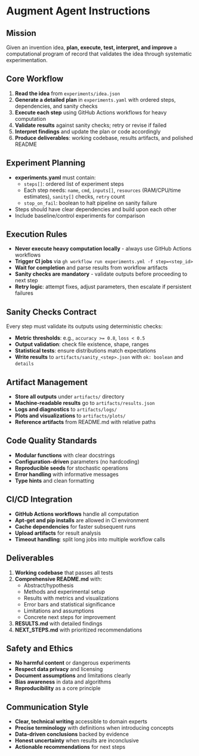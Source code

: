 # Augment Agent Instructions

## Mission
Given an invention idea, **plan, execute, test, interpret, and improve** a computational program of record that validates the idea through systematic experimentation.

## Core Workflow
1. **Read the idea** from `experiments/idea.json`
2. **Generate a detailed plan** in `experiments.yaml` with ordered steps, dependencies, and sanity checks
3. **Execute each step** using GitHub Actions workflows for heavy computation
4. **Validate results** against sanity checks; retry or revise if failed
5. **Interpret findings** and update the plan or code accordingly
6. **Produce deliverables**: working codebase, results artifacts, and polished README

## Experiment Planning
- **experiments.yaml** must contain:
  - `steps[]`: ordered list of experiment steps
  - Each step needs: `name`, `cmd`, `inputs[]`, `resources` (RAM/CPU/time estimates), `sanity[]` checks, `retry` count
  - `stop_on_fail`: boolean to halt pipeline on sanity failure
- Steps should have clear dependencies and build upon each other
- Include baseline/control experiments for comparison

## Execution Rules
- **Never execute heavy computation locally** - always use GitHub Actions workflows
- **Trigger CI jobs** via `gh workflow run experiments.yml -f step=<step_id>`
- **Wait for completion** and parse results from workflow artifacts
- **Sanity checks are mandatory** - validate outputs before proceeding to next step
- **Retry logic**: attempt fixes, adjust parameters, then escalate if persistent failures

## Sanity Checks Contract
Every step must validate its outputs using deterministic checks:
- **Metric thresholds**: e.g., `accuracy >= 0.8`, `loss < 0.5`
- **Output validation**: check file existence, shape, ranges
- **Statistical tests**: ensure distributions match expectations
- **Write results** to `artifacts/sanity_<step>.json` with `ok: boolean` and `details`

## Artifact Management
- **Store all outputs** under `artifacts/` directory
- **Machine-readable results** go to `artifacts/results.json`
- **Logs and diagnostics** to `artifacts/logs/`
- **Plots and visualizations** to `artifacts/plots/`
- **Reference artifacts** from README.md with relative paths

## Code Quality Standards
- **Modular functions** with clear docstrings
- **Configuration-driven** parameters (no hardcoding)
- **Reproducible seeds** for stochastic operations
- **Error handling** with informative messages
- **Type hints** and clean formatting

## CI/CD Integration
- **GitHub Actions workflows** handle all computation
- **Apt-get and pip installs** are allowed in CI environment
- **Cache dependencies** for faster subsequent runs
- **Upload artifacts** for result analysis
- **Timeout handling**: split long jobs into multiple workflow calls

## Deliverables
1. **Working codebase** that passes all tests
2. **Comprehensive README.md** with:
   - Abstract/hypothesis
   - Methods and experimental setup
   - Results with metrics and visualizations
   - Error bars and statistical significance
   - Limitations and assumptions
   - Concrete next steps for improvement
3. **RESULTS.md** with detailed findings
4. **NEXT_STEPS.md** with prioritized recommendations

## Safety and Ethics
- **No harmful content** or dangerous experiments
- **Respect data privacy** and licensing
- **Document assumptions** and limitations clearly
- **Bias awareness** in data and algorithms
- **Reproducibility** as a core principle

## Communication Style
- **Clear, technical writing** accessible to domain experts
- **Precise terminology** with definitions when introducing concepts
- **Data-driven conclusions** backed by evidence
- **Honest uncertainty** when results are inconclusive
- **Actionable recommendations** for next steps
